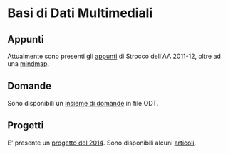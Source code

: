 # Basi di Dati Multimediali

## Appunti

Attualmente sono presenti gli [appunti](Appunti/appunti%20uniti%20strocco.pdf) di Strocco dell'AA 2011-12, oltre ad una [mindmap](Mindmap/DB%20M%20mappa%20concettuale.pdf).

## Domande

Sono disponibili un [insieme di domande](Domande/domande.odt) in file ODT.

## Progetti

E' presente un [progetto del 2014](Progetti/2014/). Sono disponibili alcuni [articoli](Progetti/Papers.md).
